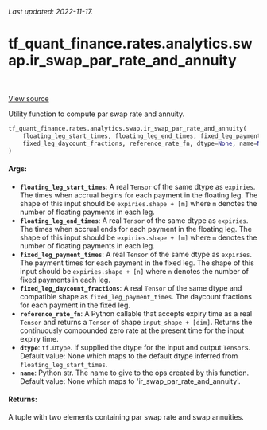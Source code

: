 <!--
This file is generated by a tool. Do not edit directly.
For open-source contributions the docs will be updated automatically.
-->

*Last updated: 2022-11-17.*

<div itemscope itemtype="http://developers.google.com/ReferenceObject">
<meta itemprop="name" content="tf_quant_finance.rates.analytics.swap.ir_swap_par_rate_and_annuity" />
<meta itemprop="path" content="Stable" />
</div>

# tf_quant_finance.rates.analytics.swap.ir_swap_par_rate_and_annuity

<!-- Insert buttons and diff -->

<table class="tfo-notebook-buttons tfo-api" align="left">
</table>

<a target="_blank" href="https://github.com/google/tf-quant-finance/blob/master/tf_quant_finance/rates/analytics/swap.py">View source</a>



Utility function to compute par swap rate and annuity.

```python
tf_quant_finance.rates.analytics.swap.ir_swap_par_rate_and_annuity(
    floating_leg_start_times, floating_leg_end_times, fixed_leg_payment_times,
    fixed_leg_daycount_fractions, reference_rate_fn, dtype=None, name=None
)
```



<!-- Placeholder for "Used in" -->


#### Args:


* <b>`floating_leg_start_times`</b>: A real `Tensor` of the same dtype as `expiries`.
  The times when accrual begins for each payment in the floating leg. The
  shape of this input should be `expiries.shape + [m]` where `m` denotes the
  number of floating payments in each leg.
* <b>`floating_leg_end_times`</b>: A real `Tensor` of the same dtype as `expiries`. The
  times when accrual ends for each payment in the floating leg. The shape of
  this input should be `expiries.shape + [m]` where `m` denotes the number
  of floating payments in each leg.
* <b>`fixed_leg_payment_times`</b>: A real `Tensor` of the same dtype as `expiries`.
  The payment times for each payment in the fixed leg. The shape of this
  input should be `expiries.shape + [n]` where `n` denotes the number of
  fixed payments in each leg.
* <b>`fixed_leg_daycount_fractions`</b>: A real `Tensor` of the same dtype and
  compatible shape as `fixed_leg_payment_times`. The daycount fractions for
  each payment in the fixed leg.
* <b>`reference_rate_fn`</b>: A Python callable that accepts expiry time as a real
  `Tensor` and returns a `Tensor` of shape `input_shape + [dim]`. Returns
  the continuously compounded zero rate at the present time for the input
  expiry time.
* <b>`dtype`</b>: `tf.Dtype`. If supplied the dtype for the input and output `Tensor`s.
  Default value: None which maps to the default dtype inferred from
    `floating_leg_start_times`.
* <b>`name`</b>: Python str. The name to give to the ops created by this function.
  Default value: None which maps to 'ir_swap_par_rate_and_annuity'.


#### Returns:

A tuple with two elements containing par swap rate and swap annuities.
